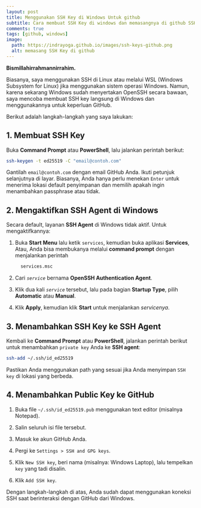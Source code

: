 ```yaml
---
layout: post
title: Menggunakan SSH Key di Windows Untuk github
subtitle: Cara membuat SSH Key di windows dan memasangnya di github SSH Key
comments: true
tags: [github, windows]
image:
  path: https://indrayoga.github.io/images/ssh-keys-github.png
  alt: memasang SSH Key di github
---
```


**Bismillahirrahmannirrahim.**

Biasanya, saya menggunakan SSH di Linux atau melalui WSL (Windows Subsystem for Linux) jika menggunakan sistem operasi Windows. Namun, karena sekarang Windows sudah menyertakan OpenSSH secara bawaan, saya mencoba membuat SSH key langsung di Windows dan menggunakannya untuk keperluan GitHub.

Berikut adalah langkah-langkah yang saya lakukan:

## 1. Membuat SSH Key

Buka **Command Prompt** atau **PowerShell**, lalu jalankan perintah berikut:

```bash
ssh-keygen -t ed25519 -C "email@contoh.com"
```

Gantilah `email@contoh.com` dengan email GitHub Anda. Ikuti petunjuk selanjutnya di layar. Biasanya, Anda hanya perlu menekan `Enter` untuk menerima lokasi default penyimpanan dan memilih apakah ingin menambahkan passphrase atau tidak.

## 2. Mengaktifkan SSH Agent di Windows

Secara default, layanan **SSH Agent** di Windows tidak aktif. Untuk mengaktifkannya:

1. Buka **Start Menu** lalu ketik `services`, kemudian buka aplikasi **Services**, Atau, Anda bisa membukanya melalui **command prompt** dengan menjalankan perintah

   ```bash
     services.msc
   ```

2. Cari _`service`_ bernama **OpenSSH Authentication Agent**.

3. Klik dua kali _`service`_ tersebut, lalu pada bagian **Startup Type**, pilih **Automatic** atau **Manual**.

4. Klik **Apply**, kemudian klik **Start** untuk menjalankan _servicenya_.

## 3. Menambahkan SSH Key ke SSH Agent

Kembali ke **Command Prompt** atau **PowerShell**, jalankan perintah berikut untuk menambahkan `private key` Anda ke **SSH agent**:

```bash
ssh-add ~/.ssh/id_ed25519
```

Pastikan Anda menggunakan path yang sesuai jika Anda menyimpan `SSH key` di lokasi yang berbeda.

## 4. Menambahkan Public Key ke GitHub

1. Buka file `~/.ssh/id_ed25519.pub` menggunakan text editor (misalnya Notepad).

2. Salin seluruh isi file tersebut.

3. Masuk ke akun GitHub Anda.

4. Pergi ke `Settings > SSH and GPG keys`.

5. Klik `New SSH key`, beri nama (misalnya: Windows Laptop), lalu tempelkan `key` yang tadi disalin.

6. Klik `Add SSH key`.

Dengan langkah-langkah di atas, Anda sudah dapat menggunakan koneksi SSH saat berinteraksi dengan GitHub dari Windows.

